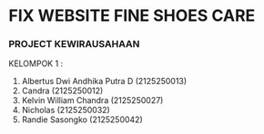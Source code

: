 # FIX WEBSITE FINE SHOES CARE
### PROJECT KEWIRAUSAHAAN
KELOMPOK 1 : <br/>
1. Albertus Dwi Andhika Putra D (2125250013) <br/>
2. Candra (2125250012) <br/>
3. Kelvin William Chandra (2125250027) <br/>
4. Nicholas (2125250032) <br/>
5. Randie Sasongko (2125250042) <br/>

